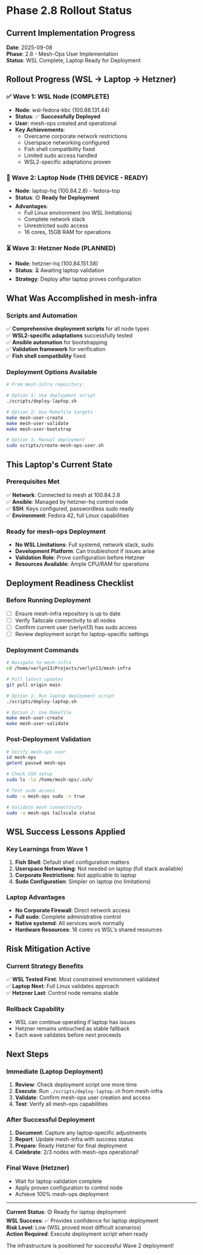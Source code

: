 # Phase 2.8 Rollout Status

## Current Implementation Progress

**Date**: 2025-09-08  
**Phase**: 2.8 - Mesh-Ops User Implementation  
**Status**: WSL Complete, Laptop Ready for Deployment

## Rollout Progress (WSL → Laptop → Hetzner)

### ✅ Wave 1: WSL Node (COMPLETE)
- **Node**: wsl-fedora-kbc (100.88.131.44)
- **Status**: ✅ **Successfully Deployed**
- **User**: mesh-ops created and operational
- **Key Achievements**:
  - Overcame corporate network restrictions
  - Userspace networking configured
  - Fish shell compatibility fixed
  - Limited sudo access handled
  - WSL2-specific adaptations proven

### 🔄 Wave 2: Laptop Node (THIS DEVICE - READY)
- **Node**: laptop-hq (100.84.2.8) - fedora-top
- **Status**: 🟡 **Ready for Deployment**
- **Advantages**:
  - Full Linux environment (no WSL limitations)
  - Complete network stack
  - Unrestricted sudo access
  - 16 cores, 15GB RAM for operations

### ⏳ Wave 3: Hetzner Node (PLANNED)
- **Node**: hetzner-hq (100.84.151.58)
- **Status**: ⏳ Awaiting laptop validation
- **Strategy**: Deploy after laptop proves configuration

## What Was Accomplished in mesh-infra

### Scripts and Automation
✅ **Comprehensive deployment scripts** for all node types  
✅ **WSL2-specific adaptations** successfully tested  
✅ **Ansible automation** for bootstrapping  
✅ **Validation framework** for verification  
✅ **Fish shell compatibility** fixed  

### Deployment Options Available
```bash
# From mesh-infra repository:

# Option 1: Use deployment script
./scripts/deploy-laptop.sh

# Option 2: Use Makefile targets
make mesh-user-create
make mesh-user-validate
make mesh-user-bootstrap

# Option 3: Manual deployment
sudo scripts/create-mesh-ops-user.sh
```

## This Laptop's Current State

### Prerequisites Met
✅ **Network**: Connected to mesh at 100.84.2.8  
✅ **Ansible**: Managed by hetzner-hq control node  
✅ **SSH**: Keys configured, passwordless sudo ready  
✅ **Environment**: Fedora 42, full Linux capabilities  

### Ready for mesh-ops Deployment
- **No WSL Limitations**: Full systemd, network stack, sudo
- **Development Platform**: Can troubleshoot if issues arise
- **Validation Role**: Prove configuration before Hetzner
- **Resources Available**: Ample CPU/RAM for operations

## Deployment Readiness Checklist

### Before Running Deployment
- [ ] Ensure mesh-infra repository is up to date
- [ ] Verify Tailscale connectivity to all nodes
- [ ] Confirm current user (verlyn13) has sudo access
- [ ] Review deployment script for laptop-specific settings

### Deployment Commands
```bash
# Navigate to mesh-infra
cd /home/verlyn13/Projects/verlyn13/mesh-infra

# Pull latest updates
git pull origin main

# Option 1: Run laptop deployment script
./scripts/deploy-laptop.sh

# Option 2: Use Makefile
make mesh-user-create
make mesh-user-validate
```

### Post-Deployment Validation
```bash
# Verify mesh-ops user
id mesh-ops
getent passwd mesh-ops

# Check SSH setup
sudo ls -la /home/mesh-ops/.ssh/

# Test sudo access
sudo -u mesh-ops sudo -n true

# Validate mesh connectivity
sudo -u mesh-ops tailscale status
```

## WSL Success Lessons Applied

### Key Learnings from Wave 1
1. **Fish Shell**: Default shell configuration matters
2. **Userspace Networking**: Not needed on laptop (full stack available)
3. **Corporate Restrictions**: Not applicable to laptop
4. **Sudo Configuration**: Simpler on laptop (no limitations)

### Laptop Advantages
- **No Corporate Firewall**: Direct network access
- **Full sudo**: Complete administrative control
- **Native systemd**: All services work normally
- **Hardware Resources**: 16 cores vs WSL's shared resources

## Risk Mitigation Active

### Current Strategy Benefits
✅ **WSL Tested First**: Most constrained environment validated  
✅ **Laptop Next**: Full Linux validates approach  
✅ **Hetzner Last**: Control node remains stable  

### Rollback Capability
- WSL can continue operating if laptop has issues
- Hetzner remains untouched as stable fallback
- Each wave validates before next proceeds

## Next Steps

### Immediate (Laptop Deployment)
1. **Review**: Check deployment script one more time
2. **Execute**: Run `./scripts/deploy-laptop.sh` from mesh-infra
3. **Validate**: Confirm mesh-ops user creation and access
4. **Test**: Verify all mesh-ops capabilities

### After Successful Deployment
1. **Document**: Capture any laptop-specific adjustments
2. **Report**: Update mesh-infra with success status
3. **Prepare**: Ready Hetzner for final deployment
4. **Celebrate**: 2/3 nodes with mesh-ops operational!

### Final Wave (Hetzner)
- Wait for laptop validation complete
- Apply proven configuration to control node
- Achieve 100% mesh-ops deployment

---

**Current Status**: 🟡 Ready for laptop deployment  
**WSL Success**: ✅ Provides confidence for laptop deployment  
**Risk Level**: Low (WSL proved most difficult scenarios)  
**Action Required**: Execute deployment script when ready  

The infrastructure is positioned for successful Wave 2 deployment!